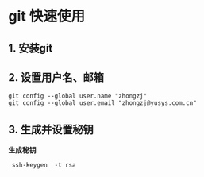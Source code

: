 # git 快速使用

## 1. 安装git

## 2. 设置用户名、邮箱

```shell
git config --global user.name "zhongzj"
git config --global user.email "zhongzj@yusys.com.cn"
```

## 3. 生成并设置秘钥

**生成秘钥**

```shell
 ssh-keygen  -t rsa
```

